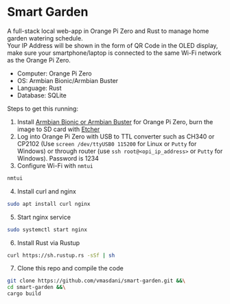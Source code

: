 # Smart Garden  

A full-stack local web-app in Orange Pi Zero and Rust to manage home garden watering schedule.  
Your IP Address will be shown in the form of QR Code in the OLED display, make sure your smartphone/laptop is connected to the same Wi-Fi network as the Orange Pi Zero. 

- Computer: Orange Pi Zero
- OS: Armbian Bionic/Armbian Buster
- Language: Rust
- Database: SQLite

Steps to get this running:
1. Install [Armbian Bionic or Armbian Buster](https://www.armbian.com/orange-pi-zero/) for Orange Pi Zero, burn the image to SD card with [Etcher](https://www.balena.io/etcher/)
2. Log into Orange Pi Zero with USB to TTL converter such as CH340 or CP2102 (Use `screen /dev/ttyUSB0 115200` for Linux or `Putty` for Windows) or through router (use `ssh root@<opi_ip_address>` or `Putty` for Windows). Password is 1234 
3. Configure Wi-Fi with `nmtui`
```sh
nmtui
```
4. Install curl and nginx
```sh
sudo apt install curl nginx
```
5. Start nginx service
```sh
sudo systemctl start nginx
```
6. Install Rust via Rustup
```sh
curl https://sh.rustup.rs -sSf | sh
```
7. Clone this repo and compile the code
```sh 
git clone https://github.com/vmasdani/smart-garden.git &&\
cd smart-garden &&\
cargo build
```
